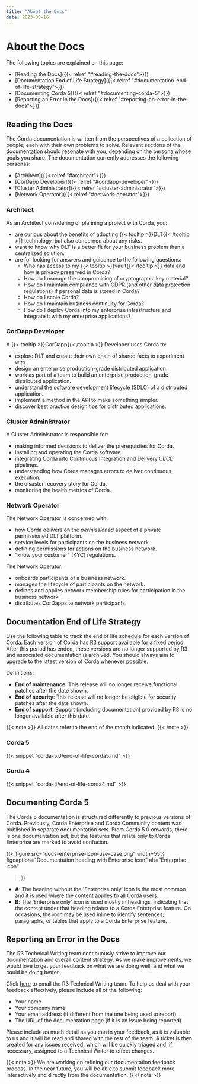 ```yaml
---
title: "About the Docs"
date: 2023-08-16
---
```

# About the Docs
The following topics are explained on this page:
* [Reading the Docs]({{< relref "#reading-the-docs">}})
* [Documentation End of Life Strategy]({{< relref "#documentation-end-of-life-strategy">}})
* [Documenting Corda 5]({{< relref "#documenting-corda-5">}})
* [Reporting an Error in the Docs]({{< relref "#reporting-an-error-in-the-docs">}})

## Reading the Docs

The Corda documentation is written from the perspectives of a collection of people; each with their own problems to solve. Relevant sections of the documentation should resonate with you, depending on the persona whose goals you share. The documentation currently addresses the following personas:
* [Architect]({{< relref "#architect">}})
* [CorDapp Developer]({{< relref "#cordapp-developer">}})
* [Cluster Administrator]({{< relref "#cluster-administrator">}})
* [Network Operator]({{< relref "#network-operator">}})

### Architect

As an Architect considering or planning a project with Corda, you:
* are curious about the benefits of adopting {{< tooltip >}}DLT{{< /tooltip >}} technology, but also concerned about any risks.
* want to know why DLT is a better fit for your business problem than a centralized solution.
* are for looking for answers and guidance to the following questions:
   * Who has access to my {{< tooltip >}}vault{{< /tooltip >}} data and how is privacy preserved in Corda?
   * How do I manage the compromising of cryptographic key material?
   * How do I maintain compliance with GDPR (and other data protection regulations) if personal data is stored in Corda?
   * How do I scale Corda?
   * How do I maintain business continuity for Corda?
   * How do I deploy Corda into my enterprise infrastructure and integrate it with my enterprise applications?

### CorDapp Developer

A {{< tooltip >}}CorDapp{{< /tooltip >}} Developer uses Corda to:
* explore DLT and create their own chain of shared facts to experiment with.
* design an enterprise production-grade distributed application.
* work as part of a team to build an enterprise production-grade distributed application.
* understand the software development lifecycle (SDLC) of a distributed application.
* implement a method in the API to make something simpler.
* discover best practice design tips for distributed applications.

### Cluster Administrator

A Cluster Administrator is responsible for:
* making informed decisions to deliver the prerequisites for Corda.
* installing and operating the Corda software.
* integrating Corda into Continuous Integration and Delivery CI/CD pipelines.
* understanding how Corda manages errors to deliver continuous execution.
* the disaster recovery story for Corda.
* monitoring the health metrics of Corda.

### Network Operator

The Network Operator is concerned with:
* how Corda delivers on the _permissioned_ aspect of a private permissioned DLT platform.
* service levels for participants on the business network.
* defining permissions for actions on the business network.
* “know your customer” (KYC) regulations.

The Network Operator:
* onboards participants of a business network.
* manages the lifecycle of participants on the network.
* defines and applies network membership rules for participation in the business network.
* distributes CorDapps to network participants.

## Documentation End of Life Strategy
Use the following table to track the end of life schedule for each version of Corda. Each version of Corda has R3 support available for a fixed period. 
After this period has ended, these versions are no longer supported by R3 and associated documentation is archived. You should always aim to upgrade to the latest version of Corda whenever possible.

Definitions:

* **End of maintenance**: This release will no longer receive functional patches after the date shown.
* **End of security**: This release will no longer be eligible for security patches after the date shown.
* **End of support**: Support (including documentation) provided by R3 is no longer available after this date.

{{< note >}}
All dates refer to the end of the month indicated.
{{< /note >}}

### Corda 5

{{< snippet "corda-5.0/end-of-life-corda5.md" >}}

### Corda 4

{{< snippet "corda-4/end-of-life-corda4.md" >}}

## Documenting Corda 5
The Corda 5 documentation is structured differently to previous versions of Corda. Previously, Corda Enterprise and Corda Community content was published in separate documentation sets. 
From Corda 5.0 onwards, there is one documentation set, but the features that relate only to Corda Enterprise are marked to avoid confusion. 

{{< 
  figure
	 src="docs-enterprise-icon-use-case.png"
   width=55%
	 figcaption="Documentation heading with Enterprise icon"
	 alt="Enterprise icon"
>}}

* **A**: The heading without the 'Enterprise only' icon is the most common and it is used where the content applies to all Corda users.
* **B**: The ‘Enterprise only' icon is used mostly in headings, indicating that the content under that heading relates to a Corda Enterprise feature. On occasions, the icon may be used inline to identify sentences, paragraphs, or tables that apply to a Corda Enterprise feature.

## Reporting an Error in the Docs
The R3 Technical Writing team continuously strive to improve our documentation and overall content strategy. As we make improvements, we would love to get your feedback on what we are doing well, and what we could be doing better. 

Click [here](mailto:docs@r3.com) to email the R3 Technical Writing team. To help us deal with your feedback effectively, please include all of the following:

* Your name
* Your company name
* Your email address (if different from the one being used to report)
* The URL of the documentation page (if it is an issue being reported)

Please include as much detail as you can in your feedback, as it is valuable to us and it will be read and shared with the rest of the team. A ticket is then created for any issues received, which will be quickly triaged and, if necessary, assigned to a Technical Writer to effect changes.

{{< note >}}
We are working on refining our documentation feedback process. In the near future, you will be able to submit feedback more interactively and directly from the documentation.
{{</ note >}}